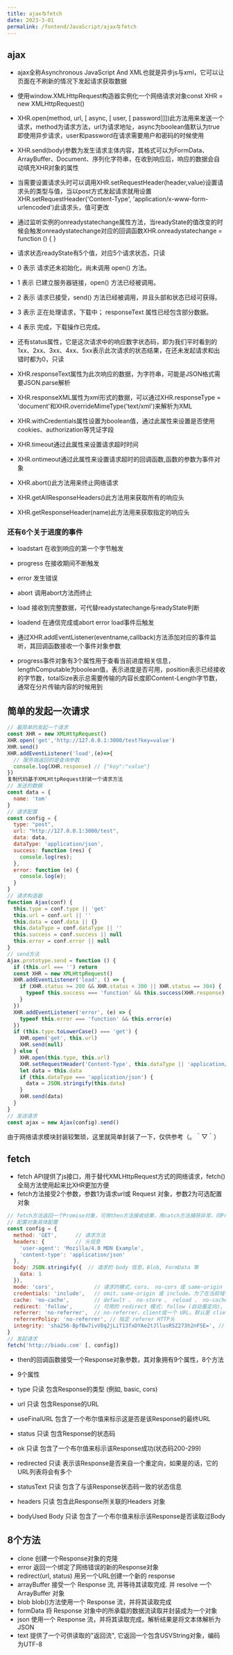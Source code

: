 ```yaml
---
title: ajax与fetch  
date: 2023-3-01
permalink: /fontend/JavaScript/ajax与fetch
---
```


## ajax

- ajax全称Asynchronous JavaScript And XML也就是异步js与xml，它可以让页面在不刷新的情况下发起请求获取数据
- 使用window.XMLHttpRequest构造器实例化一个网络请求对象const XHR = new XMLHttpRequest()
- XHR.open(method, url, [ async, [ user, [ password]]])此方法用来发送一个请求，method为请求方法，url为请求地址，async为boolean值默认为true即使用异步请求，user和password在请求需要用户和密码的时候使用
- XHR.send(body)参数为发生请求主体内容，其格式可以为FormData、ArrayBuffer、Document、序列化字符串，在收到响应后，响应的数据会自动填充XHR对象的属性
- 当需要设置请求头时可以调用XHR.setRequestHeader(header,value)设置请求头的类型与值，当以post方式发起请求就用设置XHR.setRequestHeader('Content-Type', 'application/x-www-form-urlencoded')此请求头，值可更改
- 通过监听实例的onreadystatechange属性方法，当readyState的值改变的时候会触发onreadystatechange对应的回调函数XHR.onreadystatechange = function () { }
- 请求状态readyState有5个值，对应5个请求状态，只读

- 0 表示 请求还未初始化，尚未调用 open() 方法。
- 1 表示 已建立服务器链接，open() 方法已经被调用。
- 2 表示 请求已接受，send() 方法已经被调用，并且头部和状态已经可获得。
- 3 表示 正在处理请求，下载中； responseText 属性已经包含部分数据。
- 4 表示 完成，下载操作已完成。


- 还有status属性，它是这次请求中的响应数字状态码，即为我们平时看到的1xx、2xx、3xx、4xx、5xx表示此次请求的状态结果，在还未发起请求和出错时都为0，只读
- XHR.responseText属性为此次响应的数据，为字符串，可能是JSON格式需要JSON.parse解析
- XHR.responseXML属性为xml形式的数据，可以通过XHR.responseType = 'document'和XHR.overrideMimeType('text/xml')来解析为XML
- XHR.withCredentials属性设置为boolean值，通过此属性来设置是否使用cookies、authorization等凭证字段
- XHR.timeout通过此属性来设置请求超时时间
- XHR.ontimeout通过此属性来设置请求超时的回调函数,函数的参数为事件对象
- XHR.abort()此方法用来终止网络请求
- XHR.getAllResponseHeaders()此方法用来获取所有的响应头
- XHR.getResponseHeader(name)此方法用来获取指定的响应头
### 还有6个关于进度的事件

- loadstart 在收到响应的第一个字节触发
- progress 在接收期间不断触发
- error 发生错误
- abort 调用abort方法而终止
- load 接收到完整数据，可代替readystatechange与readyState判断
- loadend 在通信完成或abort error load事件后触发


- 通过XHR.addEventListener(eventname,callback)方法添加对应的事件监听，其回调函数接收一个事件对象参数
- progress事件对象有3个属性用于查看当前进度相关信息，lengthComputable为boolean值，表示进度是否可用，position表示已经接收的字节数，totalSize表示总需要传输的内容长度即Content-Length字节数，通常在分片传输内容的时候用到

## 简单的发起一次请求
```js
// 最简单的发起一个请求
const XHR = new XMLHttpRequest()
XHR.open('get','http://127.0.0.1:3000/test?key=value')
XHR.send()
XHR.addEventListener('load',(e)=>{
  // 服务端返回的是查询参数
  console.log(XHR.response) // {"key":"value"}
})
复制代码基于XMLHttpRequest封装一个请求方法
// 发送的数据
const data = {
  name: 'tom'
}
// 请求配置
const config = {
  type: "post",
  url: "http://127.0.0.1:3000/test",
  data: data,
  dataType: 'application/json',
  success: function (res) {
    console.log(res);
  },
  error: function (e) {
    console.log(e);
  }
}
// 请求构造器
function Ajax(conf) {
  this.type = conf.type || 'get'
  this.url = conf.url || ''
  this.data = conf.data || {}
  this.dataType = conf.dataType || ''
  this.success = conf.success || null
  this.error = conf.error || null
}
// send方法
Ajax.prototype.send = function () {
  if (this.url === '') return
  const XHR = new XMLHttpRequest()
  XHR.addEventListener('load', () => {
    if (XHR.status >= 200 && XHR.status < 300 || XHR.status == 304) {
      typeof this.success === 'function' && this.success(XHR.response)
    }
  })
  XHR.addEventListener('error', (e) => {
    typeof this.error === 'function' && this.error(e)
  })
  if (this.type.toLowerCase() === 'get') {
    XHR.open('get', this.url)
    XHR.send(null)
  } else {
    XHR.open(this.type, this.url)
    XHR.setRequestHeader('Content-Type', this.dataType || 'application/x-www-form-urlencoded')
    let data = this.data
    if (this.dataType === 'application/json') {
      data = JSON.stringify(this.data)
    }
    XHR.send(data)
  }
}
// 发送请求
const ajax = new Ajax(config).send()
```
由于网络请求模块封装较繁琐，这里就简单封装了一下，仅供参考（。＾▽＾）
## fetch

- fetch API提供了js接口，用于替代XMLHttpRequest方式的网络请求，fetch()全局方法使用起来比XHR更加方便
- fetch方法接受2个参数，参数1为请求url或 Request 对象，参数2为可选配置对象
```js
// fetch方法返回一个Promise对象，可用then方法接收结果，用catch方法捕获异常，同Promise使用
// 配置对象具体配置
const config = {
  method: 'GET',      // 请求方法
  headers: {          // 头信息
    'user-agent': 'Mozilla/4.0 MDN Example',
    'content-type': 'application/json'
  },
  body: JSON.stringify({  // 请求的 body 信息，Blob, FormData 等
    data: 1
  }),
  mode: 'cors',             // 请求的模式，cors、 no-cors 或 same-origin
  credentials: 'include',   // omit、same-origin 或 include。为了在当前域名内自动发送 cookie, 必须提供这个选项
  cache: 'no-cache',        // default 、 no-store 、 reload 、 no-cache 、 force-cache 或者 only-if-cached
  redirect: 'follow',       // 可用的 redirect 模式: follow (自动重定向), error (如果产生重定向将自动终止并且抛出一个错误), 或者 manual (手动处理重定向).
  referrer: 'no-referrer',  // no-referrer、client或一个 URL。默认是 client。
  referrerPolicy: 'no-referrer', // 指定 referer HTTP头
  integrity: 'sha256-BpfBw7ivV8q2jLiT13fxDYAe2tJllusRSZ273h2nFSE=', // 包括请求的  subresource integrity 值
}
// 发起请求
fetch('http://biadu.com' [, config])
```

- then的回调函数接受一个Response对象参数，其对象拥有9个属性，8个方法


- 9个属性

- type 只读 包含Response的类型 (例如, basic, cors)
- url 只读 包含Response的URL
- useFinalURL 包含了一个布尔值来标示这是否是该Response的最终URL
- status 只读 包含Response的状态码
- ok 只读 包含了一个布尔值来标示该Response成功(状态码200-299)
- redirected 只读 表示该Response是否来自一个重定向，如果是的话，它的URL列表将会有多个
- statusText 只读 包含了与该Response状态码一致的状态信息
- headers 只读 包含此Response所关联的Headers 对象
- bodyUsed Body 只读 包含了一个布尔值来标示该Response是否读取过Body



## 8个方法

- clone 创建一个Response对象的克隆
- error 返回一个绑定了网络错误的新的Response对象
- redirect(url, status) 用另一个URL创建一个新的 response
- arrayBuffer 接受一个 Response 流, 并等待其读取完成. 并 resolve 一个 ArrayBuffer 对象
- blob  blob()方法使用一个 Response 流，并将其读取完成
- formData 将 Response 对象中的所承载的数据流读取并封装成为一个对象
- json 使用一个 Response 流，并将其读取完成。解析结果是将文本体解析为 JSON
- text 提供了一个可供读取的"返回流", 它返回一个包含USVString对象，编码为UTF-8
